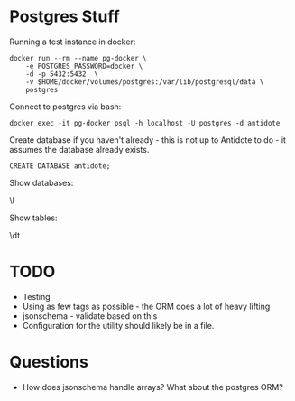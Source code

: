 # Postgres Stuff

Running a test instance in docker:

```
docker run --rm --name pg-docker \
    -e POSTGRES_PASSWORD=docker \
    -d -p 5432:5432  \
    -v $HOME/docker/volumes/postgres:/var/lib/postgresql/data \
    postgres
```

Connect to postgres via bash:

```
docker exec -it pg-docker psql -h localhost -U postgres -d antidote
```

Create database if you haven't already - this is not up to Antidote to do - it assumes the database
already exists.

```
CREATE DATABASE antidote;
```

Show databases:

\l


Show tables:

\dt


# TODO

- Testing
- Using as few tags as possible - the ORM does a lot of heavy lifting
- jsonschema - validate based on this
- Configuration for the utility should likely be in a file.

# Questions

- How does jsonschema handle arrays? What about the postgres ORM?